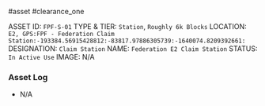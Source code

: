 #asset #clearance_one 

ASSET ID: `FPF-S-01`
TYPE & TIER: `Station`, `Roughly 6k Blocks`
LOCATION: `E2, GPS:FPF - Federation Claim Station:-193384.56915428812:-83817.97886305739:-1640074.8209392661:`
DESIGNATION: `Claim Station`
NAME: `Federation E2 Claim Station`
STATUS: `In Active Use`
IMAGE: N/A
### Asset Log
- N/A